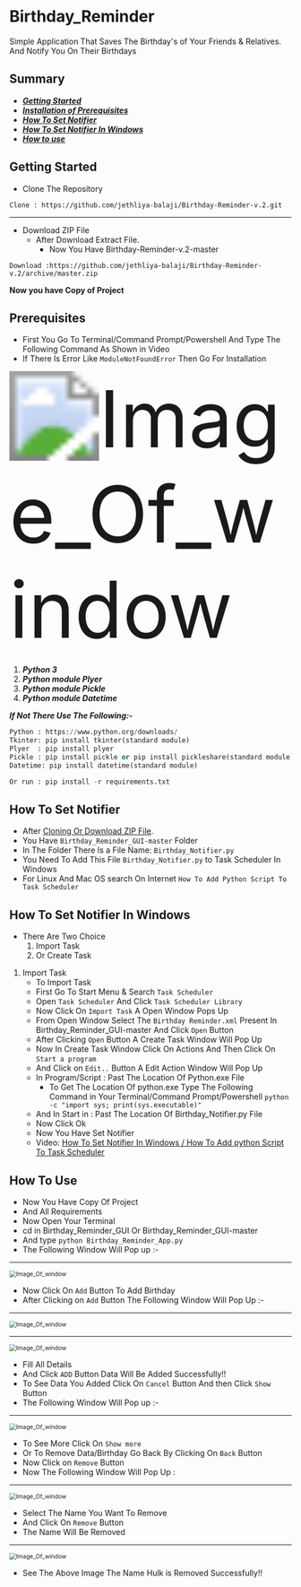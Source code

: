 # Birthday_Reminder

Simple Application That Saves The Birthday's of Your Friends & Relatives.
And Notify You On Their Birthdays

## Summary

- [_**Getting Started**_](#getting-started)
- [_**Installation of Prerequisites**_](#prerequisites)
- [_**How To Set Notifier**_](#how-to-set-notifier)
- [_**How To Set Notifier In Windows**_](#how-to-set-notifier-in-windows)
- [_**How to use**_](#how-to-use)



## Getting Started

- Clone The Repository

 ````
Clone : https://github.com/jethliya-balaji/Birthday-Reminder-v.2.git
 ````
---

- Download ZIP File
  - After Download Extract File.  
    - Now You Have Birthday-Reminder-v.2-master

 ````
Download :https://github.com/jethliya-balaji/Birthday-Reminder-v.2/archive/master.zip
 ````

**Now you have Copy of Project**



## Prerequisites

- First You Go To Terminal/Command Prompt/Powershell  And Type The Following Command As Shown in Video
- If There Is Error Like ``ModuleNotFoundError`` Then Go For Installation

<img src="imgs/Birth.gif" alt="Image_Of_window" style="zoom:1000%;" />

1. _**Python 3**_  
1. _**Python module Plyer**_  
1. _**Python module Pickle**_
1. _**Python module Datetime**_

_**If Not There Use The Following:-**_

````python
Python : https://www.python.org/downloads/
Tkinter: pip install tkinter(standard module)
Plyer  : pip install plyer
Pickle : pip install pickle or pip install pickleshare(standard module)
Datetime: pip install datetime(standard module)

Or run : pip install -r requirements.txt
````

## How To Set Notifier

- After [Cloning Or Download ZIP File](#getting-started).  
- You Have ``Birthday_Reminder_GUI-master`` Folder
- In The Folder There Is a File Name: ``Birthday_Notifier.py``
- You Need To Add This File ``Birthday_Notifier.py`` to Task Scheduler In Windows
- For Linux And Mac OS search On Internet ``How To Add Python Script To Task Scheduler``

## How To Set Notifier In Windows
- There Are Two Choice 
  1. Import Task
  2. Or Create Task
  
1. Import Task
    - To Import Task
    - First Go To Start Menu & Search ``Task Scheduler``
    - Open ``Task Scheduler`` And Click ``Task Scheduler Library``
    - Now Click On ``Import Task`` A Open Window Pops Up
    - From Open Window Select The ``Birthday Reminder.xml`` Present In Birthday_Reminder_GUI-master And Click ``Open`` Button
    - After Clicking ``Open`` Button  A Create Task Window  Will Pop Up
    - Now In  Create Task Window  Click On Actions  And Then Click On ``Start a program`` 
    - And Click on ``Edit..``  Button  A Edit Action Window  Will Pop Up
    - In  Program/Script : Past The Location Of Python.exe File 
      - To Get The Location Of python.exe Type The Following Command in Your Terminal/Command Prompt/Powershell   ``python -c "import sys; print(sys.executable)"``
    - And In  Start in :  Past The Location Of  Birthday_Notifier.py File
    - Now Click Ok  
    - Now You Have Set Notifier 
    - Video: [How To Set Notifier In Windows / How To Add python Script To Task Scheduler ](https://github.com/LokeshLGJ/Birthday_Reminder_GUI/blob/master/imgs/Birthday_Notifier.mp4?raw=true)
    
    
## How To Use

- Now You Have Copy Of Project
- And All Requirements 
- Now Open Your Terminal
- cd in Birthday_Reminder_GUI Or Birthday_Reminder_GUI-master
- And type ``python Birthday_Reminder_App.py``
- The Following Window Will Pop up :-
---

<img src="imgs/Birth_img1.png" alt="Image_Of_window" style="zoom:75%;" />

- Now Click On ``Add`` Button To Add Birthday
- After Clicking on ``Add`` Button The Following Window Will Pop Up :-
---

<img src="imgs/Birth_img2.png" alt="Image_Of_window" style="zoom:75%;" />

---

<img src="imgs/Birth_img3.png" alt="Image_Of_window" style="zoom: 75%;" />

- Fill All Details
- And Click `` ADD `` Button Data Will Be Added Successfully!!
- To See Data You Added Click On ``Cancel`` Button And then Click ``Show`` Button
- The Following Window Will Pop up :-
---

<img src="imgs/Birth_img4.png" alt="Image_Of_window" style="zoom:75%;" />

- To See More Click On ``Show more``
- Or To Remove Data/Birthday Go Back By Clicking On ``Back`` Button
- Now Click on ``Remove`` Button
- Now The Following Window Will Pop Up :
---

<img src="imgs/Birth_img5.png" alt="Image_Of_window" style="zoom:75%;" />

- Select The Name You Want To Remove
- And Click On ``Remove`` Button
- The Name Will Be Removed 
---

<img src="imgs/Birth_img6.png" alt="Image_Of_window" style="zoom:75%;" />

- See The Above Image The Name Hulk is Removed Successfully!!
